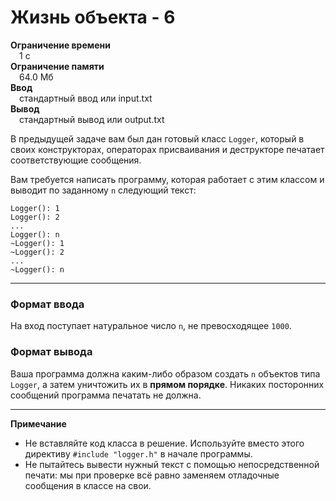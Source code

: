 # Жизнь объекта - 6

**Ограничение времени**  
 1 с  
**Ограничение памяти**  
 64.0 Мб  
**Ввод**  
 стандартный ввод или input.txt  
**Вывод**  
 стандартный вывод или output.txt  

В предыдущей задаче вам был дан готовый класс `Logger`, который в своих конструкторах, операторах присваивания и деструкторе печатает соответствующие сообщения.

Вам требуется написать программу, которая работает с этим классом и выводит по заданному `n` следующий текст:

```text
Logger(): 1
Logger(): 2
...
Logger(): n
~Logger(): 1
~Logger(): 2
...
~Logger(): n
```

---

### Формат ввода

На вход поступает натуральное число `n`, не превосходящее `1000`.

### Формат вывода

Ваша программа должна каким-либо образом создать `n` объектов типа `Logger`, а затем уничтожить их в **прямом порядке**. Никаких посторонних сообщений программа печатать не должна.

---

**Примечание**  
- Не вставляйте код класса в решение. Используйте вместо этого директиву `#include "logger.h"` в начале программы.  
- Не пытайтесь вывести нужный текст с помощью непосредственной печати: мы при проверке всё равно заменяем отладочные сообщения в классе на свои.